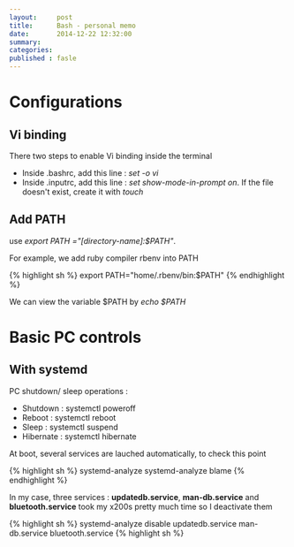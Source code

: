```yaml
---
layout:     post
title:      Bash - personal memo
date:       2014-12-22 12:32:00
summary:    
categories: 
published : fasle
---
```


# Configurations

## Vi binding
There two steps to enable Vi binding inside the terminal

* Inside .bashrc, add this line : *set -o vi*
* Inside .inputrc, add this line : *set show-mode-in-prompt on*. If the file doesn't exist, create it with *touch* 

## Add PATH

use *export PATH ="[directory-name]:$PATH"*. 

For example, we add ruby compiler rbenv into PATH

{% highlight sh %} 
export PATH="home/.rbenv/bin:$PATH"
{% endhighlight  %} 

We can view the variable $PATH by *echo $PATH*

# Basic PC controls 

## With systemd 

PC shutdown/ sleep operations :

* Shutdown : systemctl poweroff 
* Reboot : systemctl reboot
* Sleep : systemctl suspend
* Hibernate : systemctl hibernate

At boot, several services are lauched automatically, to check this point 

{% highlight sh %} 
systemd-analyze
systemd-analyze blame
{% endhighlight  %} 

In my case, three services : **updatedb.service**, **man-db.service** and **bluetooth.service** took my x200s pretty much time so I deactivate them
  
{% highlight sh %} 
systemd-analyze disable updatedb.service man-db.service  bluetooth.service
{% highlight sh %} 

